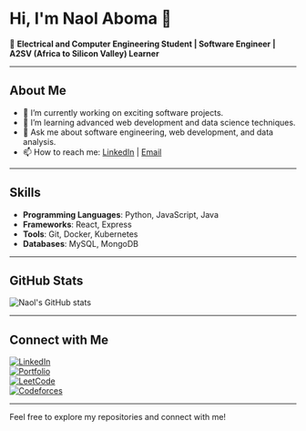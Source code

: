 # Hi, I'm Naol Aboma 👋

🚀 **Electrical and Computer Engineering Student | Software Engineer | A2SV (Africa to Silicon Valley) Learner**

---

## About Me

- 🔭 I’m currently working on exciting software projects.
- 🌱 I’m learning advanced web development and data science techniques.
- 💬 Ask me about software engineering, web development, and data analysis.
- 📫 How to reach me: [LinkedIn](https://www.linkedin.com/in/naolaboma/) | [Email](mailto:naolaboma@gmail.com)

---

## Skills

- **Programming Languages**: Python, JavaScript, Java
- **Frameworks**: React, Express
- **Tools**: Git, Docker, Kubernetes
- **Databases**: MySQL, MongoDB

---

## GitHub Stats

![Naol's GitHub stats](https://github-readme-stats.vercel.app/api?username=naolaboma&show_icons=true&theme=radical)

---

## Connect with Me

[![LinkedIn](https://img.shields.io/badge/LinkedIn-blue?logo=linkedin)](https://www.linkedin.com/in/naolaboma/)  
[![Portfolio](https://img.shields.io/badge/Portfolio-black?logo=github)](https://your-portfolio-link)  
[![LeetCode](https://img.shields.io/badge/LeetCode-orange?logo=leetcode)](https://leetcode.com/u/Naolae/)  
[![Codeforces](https://img.shields.io/badge/Codeforces-blue?logo=codeforces)](https://codeforces.com/profile/Naole)

---

Feel free to explore my repositories and connect with me!
